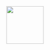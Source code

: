 <div id="header" align="center">

  <img src="https://media.giphy.com/media/YRMb6dd7zprS00JdGZ/giphy.gif" width="100"/>
  <div>

<img src="https://komarev.com/ghpvc/?username=MercenaryLabs&style=flat-square&color=red" alt=""/>

</div align="center>
  <h1>

  hey there

  <img src="https://media.giphy.com/media/hvRJCLFzcasrR4ia7z/giphy.gif" width="30px"/>

</h1>

</div>

